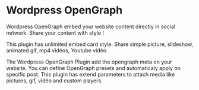 Wordpress OpenGraph
=======

Wordpress OpenGraph embed your website content directly in social network. Share your content with style ! 

This plugin has unlimited embed card style. Share simple picture, slideshow, animated gif, mp4 vidéos, Youtube vidéo

The Wordpress OpenGraph Plugin add the opengraph meta on your website. You can define OpenGraph presets and automaticaly apply on specific post. This plugin has extend parameters to attach media like pictures, gif, vidéo and custom players.